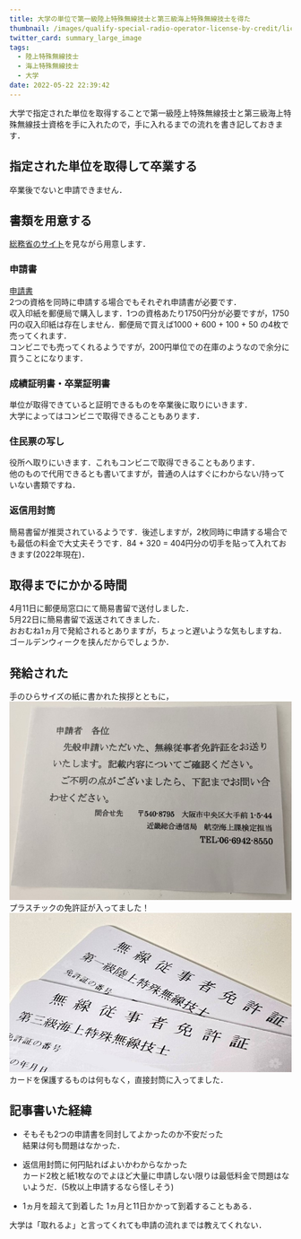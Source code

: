 ```yaml
---
title: 大学の単位で第一級陸上特殊無線技士と第三級海上特殊無線技士を得た
thumbnail: /images/qualify-special-radio-operator-license-by-credit/license.jpg
twitter_card: summary_large_image
tags:
  - 陸上特殊無線技士
  - 海上特殊無線技士
  - 大学
date: 2022-05-22 22:39:42
---
```


大学で指定された単位を取得することで第一級陸上特殊無線技士と第三級海上特殊無線技士資格を手に入れたので，手に入れるまでの流れを書き記しておきます．

<!-- more -->

## 指定された単位を取得して卒業する
卒業後でないと申請できません．

## 書類を用意する
[総務省のサイト](https://www.soumu.go.jp/soutsu/kanto/ru/jyujisha/tetsuduki/tetsuduki01.html)を見ながら用意します．

### 申請書
[申請書](https://www.tele.soumu.go.jp/resource/j/operator/03A.pdf)  
2つの資格を同時に申請する場合でもそれぞれ申請書が必要です．  
収入印紙を郵便局で購入します．1つの資格あたり1750円分が必要ですが，1750円の収入印紙は存在しません．郵便局で買えば1000 + 600 + 100 + 50 の4枚で売ってくれます．  
コンビニでも売ってくれるようですが，200円単位での在庫のようなので余分に買うことになります．

### 成績証明書・卒業証明書
単位が取得できていると証明できるものを卒業後に取りにいきます．  
大学によってはコンビニで取得できることもあります．

### 住民票の写し
役所へ取りにいきます．これもコンビニで取得できることもあります．  
他のもので代用できるとも書いてますが，普通の人はすぐにわからない/持っていない書類ですね．

### 返信用封筒
簡易書留が推奨されているようです．後述しますが，2枚同時に申請する場合でも最低の料金で大丈夫そうです．84 + 320 = 404円分の切手を貼って入れておきます(2022年現在)．

## 取得までにかかる時間
4月11日に郵便局窓口にて簡易書留で送付しました．  
5月22日に簡易書留で返送されてきました．  
おおむね1ヵ月で発給されるとありますが，ちょっと遅いような気もしますね．ゴールデンウィークを挟んだからでしょうか．

## 発給された
手のひらサイズの紙に書かれた挨拶とともに，  
![](/images/qualify-special-radio-operator-license-by-credit/paper.jpg)
プラスチックの免許証が入ってました！  
![](/images/qualify-special-radio-operator-license-by-credit/license.jpg)
カードを保護するものは何もなく，直接封筒に入ってました．   

## 記事書いた経緯
* そもそも2つの申請書を同封してよかったのか不安だった  
結果は何も問題はなかった．

* 返信用封筒に何円貼ればよいかわからなかった  
カード2枚と紙1枚なのでよほど大量に申請しない限りは最低料金で問題はないようだ．(5枚以上申請するなら怪しそう)

* 1ヵ月を超えて到着した
1ヵ月と11日かかって到着することもある．  

大学は「取れるよ」と言ってくれても申請の流れまでは教えてくれない．  

